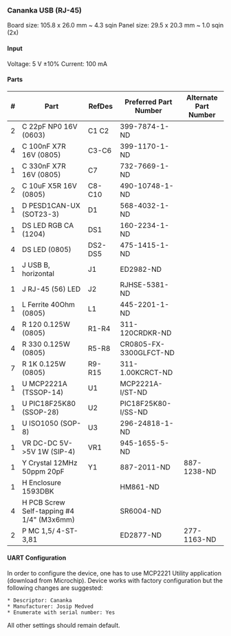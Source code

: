 ### Cananka USB (RJ-45) ###

Board size: 105.8 x 26.0 mm ~ 4.3 sqin
Panel size: 29.5 x 20.3 mm ~ 1.0 sqin (2x)


#### Input ####

Voltage: 5 V ±10%
Current: 100 mA


#### Parts ####

|  # | Part                                      | RefDes  | Preferred Part Number      | Alternate Part Number      |
|---:|-------------------------------------------|---------|----------------------------|----------------------------|
|  2 | C 22pF NP0 16V (0603)                     | C1 C2   | 399-7874-1-ND              |                            |
|  4 | C 100nF X7R 16V (0805)                    | C3-C6   | 399-1170-1-ND              |                            |
|  1 | C 330nF X7R 16V (0805)                    | C7      | 732-7669-1-ND              |                            |
|  2 | C 10uF X5R 16V (0805)                     | C8-C10  | 490-10748-1-ND             |                            |
|  1 | D PESD1CAN-UX (SOT23-3)                   | D1      | 568-4032-1-ND              |                            |
|  1 | DS LED RGB CA (1204)                      | DS1     | 160-2234-1-ND              |                            |
|  4 | DS LED (0805)                             | DS2-DS5 | 475-1415-1-ND              |                            |
|  1 | J USB B, horizontal                       | J1      | ED2982-ND                  |                            |
|  1 | J RJ-45 (56) LED                          | J2      | RJHSE-5381-ND              |                            |
|  1 | L Ferrite 40Ohm (0805)                    | L1      | 445-2201-1-ND              |                            |
|  4 | R 120 0.125W (0805)                       | R1-R4   | 311-120CRDKR-ND            |                            |
|  4 | R 330 0.125W (0805)                       | R5-R8   | CR0805-FX-3300GLFCT-ND     |                            |
|  7 | R 1K 0.125W (0805)                        | R9-R15  | 311-1.00KCRCT-ND           |                            |
|  1 | U MCP2221A (TSSOP-14)                     | U1      | MCP2221A-I/ST-ND           |                            |
|  1 | U PIC18F25K80 (SSOP-28)                   | U2      | PIC18F25K80-I/SS-ND        |                            |
|  1 | U ISO1050 (SOP-8)                         | U3      | 296-24818-1-ND             |                            |
|  1 | VR DC-DC 5V->5V 1W (SIP-4)                | VR1     | 945-1655-5-ND              |                            |
|  1 | Y Crystal 12MHz 50ppm 20pF                | Y1      | 887-2011-ND                | 887-1238-ND                |
|  1 | H Enclosure 1593DBK                       |         | HM861-ND                   |                            |
|  4 | H PCB Screw Self-tapping #4 1/4" (M3x6mm) |         | SR6004-ND                  |                            |
|  2 | P MC 1,5/ 4-ST-3,81                       |         | ED2877-ND                  | 277-1163-ND                |



#### UART Configuration ####

In order to configure the device, one has to use MCP2221 Utility application
(download from Microchip). Device works with factory configuration but the
following changes are suggested:

    * Descriptor: Cananka
    * Manufacturer: Josip Medved
    * Enumerate with serial number: Yes

All other settings should remain default.
